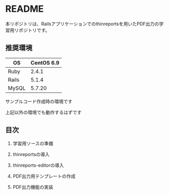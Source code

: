 # README

本リポジトリは、Railsアプリケーションでのthinreportsを用いたPDF出力の学習用リポジトリです。

## 推奨環境

|OS   |CentOS 6.9|
|-----|----------|
|Ruby |2.4.1     |
|Rails|5.1.4     |
|MySQL|5.7.20    |

サンプルコード作成時の環境です

上記以外の環境でも動作するはずです

## 目次

1. 学習用ソースの準備

1. thinreportsの導入

1. thinreports-editorの導入

1. PDF出力用テンプレートの作成

1. PDF出力機能の実装
